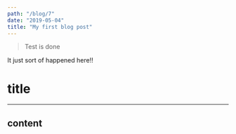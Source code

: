 ```yaml
---
path: "/blog/7"
date: "2019-05-04"
title: "My first blog post"
---
```


> Test is done

It just sort of happened here!!



# title

---

## content

